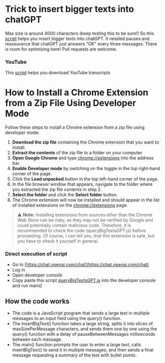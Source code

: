 # Trick to insert bigger texts into chatGPT

Max size is around 4000 characters (keep testing this to be sure!)
So this [script](queryBigTextsGPT.js) helps you insert bigger texts into chatGPT. It needed pauses and reassurance that chatGPT just answers "OK" every three messages. There is room for optimizing here! Pull requests are welcome. 

### YouTube
This [script](getSubs.js) helps you download YouTube transcripts
# How to Install a Chrome Extension from a Zip File Using Developer Mode

Follow these steps to install a Chrome extension from a zip file using developer mode:

1. **Download the zip file** containing the Chrome extension that you want to install.
2. **Extract the contents** of the zip file to a folder on your computer.
3. **Open Google Chrome** and type [chrome://extensions](chrome://extensions) into the address bar.
4. **Enable Developer mode** by switching on the toggle in the top right-hand corner of the page.
5. Click the **Load unpacked** button in the top left-hand corner of the page.
6. In the file browser window that appears, navigate to the folder where you extracted the zip file contents in step 2.
7. **Select the folder** and click the **Select folder** button.
8. The Chrome extension will now be installed and should appear in the list of installed extensions on the [chrome://extensions](chrome://extensions) page.

> :warning: **Note:** Installing extensions from sources other than the Chrome Web Store can be risky, as they may not be verified by Google and could potentially contain malicious code. Therefore, it is recommended to check the code (queryBigTextsGPT.js) before proceeding. Of course, I can tell you, that this extension is safe, but you have to check it yourself in general. 


### Direct execution of script
- Go to [https://chat.openai.com/chat](https://chat.openai.com/chat)
- Log in
- Open developer console
- Copy paste this script [queryBigTextsGPT.js](queryBigTextsGPT.js) into the developer console and run main()

## How the code works

- The code is a JavaScript program that sends a large text in multiple messages to an input field using the query() function.
- The insertBigText() function takes a large string, splits it into slices of maxSizePerMessage characters, and sends them one by one using the query() function with a delay of pauseBetweenMessages milliseconds between each message.
- The main() function prompts the user to enter a large text, calls insertBigText() to send it in multiple messages, and then sends a final message requesting a summary of the text with bullet points.